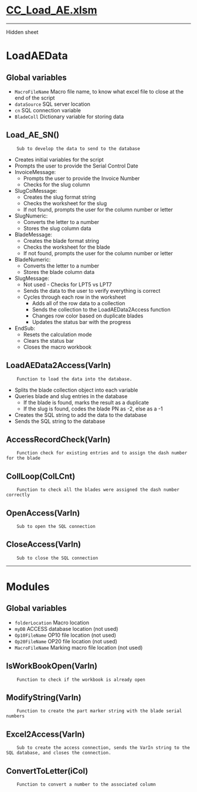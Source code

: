 # [CC_Load_AE.xlsm](https://bitbucket.org/FlowCorp_CC/contract_cutting/src/master/CC_Load_AE.xlsm)

---
Hidden sheet

# LoadAEData

## Global variables

 * `MacroFileName` Macro file name, to know what excel file to close at the end of the script
 * `dataSource` SQL server location
 * `cn` SQL connection variable
 * `BladeColl` Dictionary variable for storing data

 ## Load_AE_SN()
 
		Sub to develop the data to send to the database

 * Creates initial variables for the script
 * Prompts the user to provide the Serial Control Date
 * InvoiceMessage:
	* Prompts the user to provide the Invoice Number
	* Checks for the slug column
 * SlugColMessage:
	* Creates the slug format string
	* Checks the worksheet for the slug
	* If not found, prompts the user for the column number or letter
 * SlugNumeric:
	* Converts the letter to a number
	* Stores the slug column data
 * BladeMessage:
	* Creates the blade format string
	* Checks the worksheet for the blade
	* If not found, prompts the user for the column number or letter
 * BladeNumeric:
	* Converts the letter to a number
	* Stores the blade column data
 * SlugMessage:
	* Not used - Checks for LPT5 vs LPT7
	* Sends the data to the user to verify everything is correct
	* Cycles through each row in the worksheet
		* Adds all of the row data to a collection
		* Sends the collection to the LoadAEData2Access function
		* Changes row color based on duplicate blades
		* Updates the status bar with the progress
 * EndSub:
	* Resets the calculation mode
	* Clears the status bar
	* Closes the macro workbook
	
 ## LoadAEData2Access(VarIn)
 
		Function to load the data into the database.
		
 * Splits the blade collection object into each variable
 * Queries blade and slug entries in the database
	* If the blade is found, marks the result as a duplicate
	* If the slug is found, codes the blade PN as -2, else as a -1
 * Creates the SQL string to add the data to the database
 * Sends the SQL string to the database
 
 ## AccessRecordCheck(VarIn)
 
		Function check for existing entries and to assign the dash number for the blade
 
 ## CollLoop(ColLCnt)
 
		Function to check all the blades were assigned the dash number correctly
 
 ## OpenAccess(VarIn)
 
		Sub to open the SQL connection
		
 ## CloseAccess(VarIn)
 
		Sub to close the SQL connection
 
---

# Modules

## Global variables

 * `folderLocation` Macro location
 * `myDB` ACCESS database location (not used)
 * `Op10FileName` OP10 file location (not used)
 * `Op20FileName` OP20 file location (not used)
 * `MacroFileName` Marking macro file location (not used)

 ## IsWorkBookOpen(VarIn)
 
		Function to check if the workbook is already open

 ## ModifyString(VarIn)
 
		Function to create the part marker string with the blade serial numbers

 ## Excel2Access(VarIn)
 
		Sub to create the access connection, sends the VarIn string to the SQL database, and closes the connection.

 ## ConvertToLetter(iCol)
 
		Function to convert a number to the associated column
